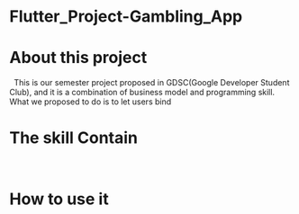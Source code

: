 # Flutter_Project-Gambling_App

# About this project
&nbsp;&nbsp;This is our semester project proposed in GDSC(Google Developer Student Club), and it is a combination of business model and programming skill.
What we proposed to do is to let users bind


# The skill Contain
&nbsp;&nbsp;

# How to use it
